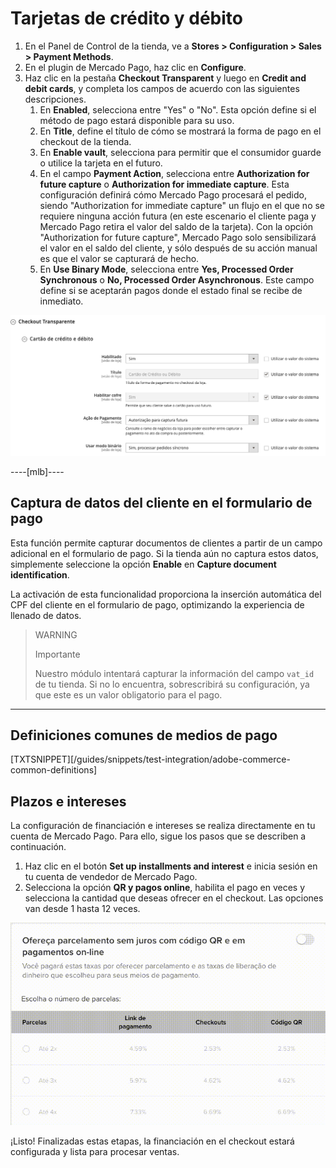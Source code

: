 # Tarjetas de crédito y débito

1. En el Panel de Control de la tienda, ve a **Stores > Configuration > Sales > Payment Methods**.
2. En el plugin de Mercado Pago, haz clic en **Configure**.
3. Haz clic en la pestaña **Checkout Transparent** y luego en **Credit and debit cards**, y completa los campos de acuerdo con las siguientes descripciones.
    1. En **Enabled**, selecciona entre "Yes" o "No". Esta opción define si el método de pago estará disponible para su uso.
    2. En **Title**, define el título de cómo se mostrará la forma de pago en el checkout de la tienda.
    3. En **Enable vault**, selecciona para permitir que el consumidor guarde o utilice la tarjeta en el futuro.
    4. En el campo **Payment Action**, selecciona entre **Authorization for future capture** o **Authorization for immediate capture**. Esta configuración definirá cómo Mercado Pago procesará el pedido, siendo "Authorization for immediate capture" un flujo en el que no se requiere ninguna acción futura (en este escenario el cliente paga y Mercado Pago retira el valor del saldo de la tarjeta). Con la opción "Authorization for future capture", Mercado Pago solo sensibilizará el valor en el saldo del cliente, y sólo después de su acción manual es que el valor se capturará de hecho.
    5. En **Use Binary Mode**, selecciona entre **Yes, Processed Order Synchronous** o **No, Processed Order Asynchronous**. Este campo define si se aceptarán pagos donde el estado final se recibe de inmediato.

![](/images/adobe-commerce/credito_e_debito.png)


----[mlb]----
## Captura de datos del cliente en el formulario de pago

Esta función permite capturar documentos de clientes a partir de un campo adicional en el formulario de pago. Si la tienda aún no captura estos datos, simplemente seleccione la opción **Enable** en **Capture document identification**. 

La activación de esta funcionalidad proporciona la inserción automática del CPF del cliente en el formulario de pago, optimizando la experiencia de llenado de datos.


> WARNING
>
> Importante
>
> Nuestro módulo intentará capturar la información del campo `vat_id` de tu tienda. Si no lo encuentra, sobrescribirá su configuración, ya que este es un valor obligatorio para el pago.

------------

## Definiciones comunes de medios de pago

[TXTSNIPPET][/guides/snippets/test-integration/adobe-commerce-common-definitions]

## Plazos e intereses

La configuración de financiación e intereses se realiza directamente en tu cuenta de Mercado Pago. Para ello, sigue los pasos que se describen a continuación.

1. Haz clic en el botón **Set up installments and interest** e inicia sesión en tu cuenta de vendedor de Mercado Pago.
2. Selecciona la opción **QR y pagos online**, habilita el pago en veces y selecciona la cantidad que deseas ofrecer en el checkout. Las opciones van desde 1 hasta 12 veces.

![Installment and interest](/images/adobe-commerce/parcelamento.gif)

¡Listo! Finalizadas estas etapas, la financiación en el checkout estará configurada y lista para procesar ventas. 